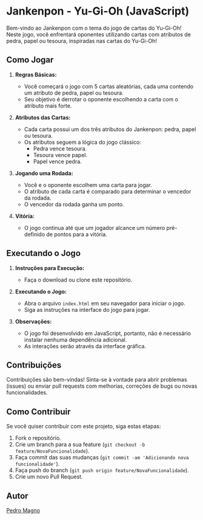 # Jankenpon - Yu-Gi-Oh (JavaScript)

Bem-vindo ao Jankenpon com o tema do jogo de cartas do Yu-Gi-Oh! Neste jogo, você enfrentará oponentes utilizando cartas com atributos de pedra, papel ou tesoura, inspiradas nas cartas do Yu-Gi-Oh!

## Como Jogar

1. **Regras Básicas:**
   - Você começará o jogo com 5 cartas aleatórias, cada uma contendo um atributo de pedra, papel ou tesoura.
   - Seu objetivo é derrotar o oponente escolhendo a carta com o atributo mais forte.

2. **Atributos das Cartas:**
   - Cada carta possui um dos três atributos do Jankenpon: pedra, papel ou tesoura.
   - Os atributos seguem a lógica do jogo clássico:
     - Pedra vence tesoura.
     - Tesoura vence papel.
     - Papel vence pedra.

3. **Jogando uma Rodada:**
   - Você e o oponente escolhem uma carta para jogar.
   - O atributo de cada carta é comparado para determinar o vencedor da rodada.
   - O vencedor da rodada ganha um ponto.

4. **Vitória:**
   - O jogo continua até que um jogador alcance um número pré-definido de pontos para a vitória.

## Executando o Jogo

1. **Instruções para Execução:**
   - Faça o download ou clone este repositório.

2. **Executando o Jogo:**
   - Abra o arquivo `index.html` em seu navegador para iniciar o jogo.
   - Siga as instruções na interface do jogo para jogar.

3. **Observações:**
   - O jogo foi desenvolvido em JavaScript, portanto, não é necessário instalar nenhuma dependência adicional.
   - As interações serão através da interface gráfica.

## Contribuições

Contribuições são bem-vindas! Sinta-se à vontade para abrir problemas (issues) ou enviar pull requests com melhorias, correções de bugs ou novas funcionalidades.

## Como Contribuir

Se você quiser contribuir com este projeto, siga estas etapas:

1. Fork o repositório.
2. Crie um branch para a sua feature (`git checkout -b feature/NovaFuncionalidade`).
3. Faça commit das suas mudanças (`git commit -am 'Adicionando nova funcionalidade'`).
4. Faça push do branch (`git push origin feature/NovaFuncionalidade`).
5. Crie um novo Pull Request.

## Autor

[Pedro Magno](https://github.com/PedroMagno11)